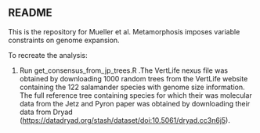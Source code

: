 ## README

This is the repository for Mueller et al. Metamorphosis imposes variable constraints on genome expansion.

To recreate the analysis:

1. Run get_consensus_from_jp_trees.R .The VertLife nexus file was obtained by downloading 1000 random trees from the VertLife website containing the 122 salamander species with genome size information. The full reference tree containing species for which their was molecular data from the Jetz and Pyron paper was obtained by downloading their data from Dryad (https://datadryad.org/stash/dataset/doi:10.5061/dryad.cc3n6j5).